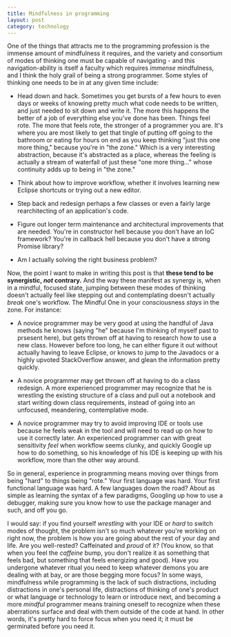 ```yaml
---
title: Mindfulness in programming
layout: post
category: technology
---
```


One of the things that attracts me to the programming profession is the immense amount of mindfulness it requires, and the variety and consortium of modes of thinking one must be capable of navigating - and this navigation-ability is itself a faculty which requires *immense* mindfulness, and I think the holy grail of being a strong programmer.  Some styles of thinking one needs to be in at any given time include:

* Head down and hack.  Sometimes you get bursts of a few hours to even days or weeks of knowing pretty much what code needs to be written, and just needed to sit down and write it.  The more this happens the better of a job of everything else you've done has been. Things feel rote. The more that feels rote, the stronger of a programmer you are. It's where you are most likely to get that tingle of putting off going to the bathroom or eating for hours on end as you keep thinking "just this one more thing," because you're in "the zone."  Which is a very interesting abstraction, because it's abstracted as a place, whereas the feeling is actually a stream of waterfall of just these "one more thing..." whose continuity adds up to being in "the zone."

* Think about how to improve workflow, whether it involves learning new Eclipse shortcuts or trying out a new editor.

* Step back and redesign perhaps a few classes or even a fairly large rearchitecting of an application's code.

* Figure out longer term maintenance and architectural improvements that are needed.  You're in constructor hell because you don't have an IoC framework?  You're in callback hell because you don't have a strong Promise library?

* Am I actually solving the right business problem?

Now, the point I want to make in writing this post is that **these tend to be synergistic, *not* contrary.**  And the way these manifest as synergy is, when in a mindful, focused state, jumping between these modes of thinking doesn't actually feel like stepping out and contemplating doesn't actually *break* one's workflow.  The Mindful One in your consciousness *stays* in the zone.  For instance:

* A novice programmer may be very good at using the handful of Java methods he knows (saying "he" because I'm thinking of myself past to prsesent here), but gets thrown off at having to research how to use a new class.  However before too long, he can either figure it out without actually having to leave Eclipse, or knows to jump to the Javadocs or a highly upvoted StackOverflow answer, and glean the information pretty quickly.

* A novice programmer may get thrown off at having to do a class redesign.  A more experienced programmer may recognize that he is wrestling the existing structure of a class and pull out a notebook and start writing down class requirements, instead of going into an unfocused, meandering, contemplative mode.

* A novice programmer may try to avoid improving IDE or tools use because he feels weak in the tool and will need to read up on how to use it correctly later. An experienced programmer can with great sensitivity *feel* when workflow seems clunky, and quickly Google up how to do something, so his knowledge of his IDE is keeping up with his workflow, more than the other way around.

So in general, experience in programming means moving over things from being "hard" to things being "rote." Your first language was hard. Your first functional language was hard. A few languages down the road? About as simple as learning the syntax of a few paradigms, Googling up how to use a debugger, making sure you know how to use the package manager and such, and off you go.

I would say:  if you find yourself *wrestling* with your IDE or *hard* to switch modes of thought, the problem isn't so much whatever you're working on right now, the problem is how you are going about the rest of your day and life. Are you well-rested? Caffeinated and *proud* of it?  (You know, so that when you feel the *caffeine* bump, you don't realize it as something that feels bad, but something that feels energizing and good). Have you undergone whatever ritual you need to keep whatever demons you are dealing with at bay, or are those begging more focus? In some ways, mindfulness while programming is the lack of such distractions, including distractions in one's personal life, distractions of thinking of one's product or what language or technology to learn or introduce next, and becoming a more *mindful* programmer means training oneself to recognize when these aberrations surface and deal with them outside of the code at hand. In other words, it's pretty hard to force focus when you need it; it must be germinated before you need it.
